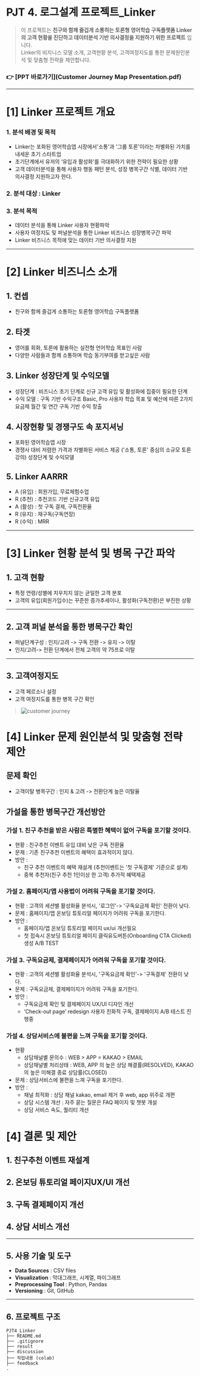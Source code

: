 # PJT 4. 로그설계 프로젝트_Linker

> 이 프로젝트는 **친구와 함께 즐겁게 소통하는 토론형 영어학습 구독플랫폼 Linker의 고객 현황을 진단하고 데이터분석 기반 의사결정을 지원하기 위한 프로젝트** 입니다.  
> Linker의 비지니스 모델 소개, 고객현황 분석, 고객여정지도를 통한 문제원인분석 및 맞춤형 전략을 제안합니다. 

### 👉 [PPT 바로가기](Customer Journey Map Presentation.pdf)
---

# [1] Linker 프로젝트 개요

### 1. 분석 배경 및 목적 
- Linker는 포화된 영어학습앱 시장에서'소통'과 '그룹 토론'이라는 차별화된 가치를 내세운 초기 스타트업
- 초기단계에서 유저의 ‘유입과 활성화'를 극대화하기 위한 전략이 필요한 상황
- 고객 데이터분석을 통해 사용자 행동 패턴 분석, 성장 병목구간 식별, 데이터 기반 의사결정 지원하고자 한다. 


### 2. 분석 대상 : Linker

### 3. 분석 목적  
- 데이터 분석을 통해 Linker 사용자 현황파악
- 사용자 여정지도 및 퍼널분석을 통한 Linker 비즈니스 성장병목구간 파악
- Linker 비즈니스 목적에 맞는 데이터 기반 의사결정 지원 

---

# [2] Linker 비즈니스 소개 

## 1. 컨셉  
- 친구와 함께 즐겁게 소통하는 토론형 영어학습 구독플랫폼

## 2. 타겟 
- 영어를 회화, 토론에 활용하는 실전형 언어학습 목표인 사람
- 다양한 사람들과 함께 소통하며 학습 동기부여를 받고싶은 사람

## 3. Linker 성장단계 및 수익모델   
- 성장단계 : 비즈니스 초기 단계로 신규 고객 유입 및 활성화에 집중이 필요한 단계  
- 수익 모델 : 구독 기반 수익구조
Basic, Pro 사용자 학습 목표 및 예산에 따른 2가지 요금제
월간 및 연간 구독 기반 수익 창출

## 4. 시장현황 및 경쟁구도 속 포지셔닝  
- 포화된 영어학습앱 시장  
- 경쟁사 대비 저렴한 가격과 차별화된 서비스 제공 ('소통, 토론' 중심의 소규모 토론강의) 성장단계 및 수익모델 

## 5. Linker AARRR 
- A (유입) : 회원가입, 무료체험수업 
- R (추천) : 추천코드 기반 신규고객 유입 
- A (활성) : 첫 구독 결제, 구독전환율  
- R (유지) : 재구독(구독연장) 
- R (수익) : MRR 


---
# [3] Linker 현황 분석 및 병목 구간 파악 

## 1. 고객 현황

- 특정 연령/성별에 치우치지 않는 균일한 고객 분포 
- 고객의 유입(회원가입수)는 꾸준한 증가추세이나, 활성화(구독전환)은 부진한 상황 


---

## 2. 고객 퍼널 분석을 통한 병목구간 확인 

- 퍼널단계구성 : 인지/고려 -> 구독 전환 -> 유지 -> 이탈 
- 인지/고려-> 전환 단계에서 전체 고객의 약 75프로 이탈 

---

## 3. 고객여정지도 

- 고객 페르소나 설정 
- 고객 여정지도를 통한 병목 구간 확인 


> ![customer journey](이미지파일필요)


# [4] Linker 문제 원인분석 및 맞춤형 전략 제안 

## 문제 확인 
- 고객이탈 병목구간 : 인지 & 고려 -> 전환단계 높은 이탈율
  
## 가설을 통한 병목구간 개선방안 

### 가설 1. 친구 추천을 받은 사람은 특별한 혜택이 없어 구독을 포기할 것이다.

- 현황 : 친구추천 이벤트 유입 대비 낮은 구독 전환율 
- 문제 : 기존 친구추천 이벤트의 혜택이 효과적이지 않다. 
- 방안 : 
  - 친구 추천 이벤트의 혜택 재설계 (추천이벤트는 '첫 구독결제' 기준으로 설계)
  - 중복 추천자(친구 추천 1인이상 한 고객) 추가적 혜택제공  

### 가설 2. 홈페이지/앱 사용법이 어려워 구독을 포기할 것이다.

- 현황 : 고객의 세션별 활성화율 분석시, '로그인'-> '구독요금제 확인' 전환이 낮다. 
- 문제 : 홈페이지/앱 온보딩 튜토리얼 페이지가 어려워 구독을 포기한다.  
- 방안 : 
  - 홈페이지/앱 온보딩 튜토리얼 페이지 ux/ui 개선필요 
  - 첫 접속시 온보딩 튜토리얼 페이지 클릭유도버튼(Onboarding CTA Clicked) 생성 A/B TEST    

### 가설 3. 구독요금제, 결제페이지가 어려워 구독을 포기할 것이다.
- 현황 : 고객의 세션별 활성화율 분석시, '구독요금제 확인'-> '구독결제' 전환이 낮다. 
- 문제 : 구독요금제, 결제페이지가 어려워 구독을 포기한다.   
- 방안 : 
  - 구독요금제 확인 및 결제페이지 UX/UI 디자인 개선 
  - ‘Check-out page’ redesign 사용자 친화적 구독, 결제페이지 A/B 테스트 진행중

### 가설 4. 상담서비스에 불편을 느껴 구독을 포기할 것이다.
- 현황  
  - 상담채널별 문의수 :  WEB > APP = KAKAO > EMAIL 
  - 상담채널별 처리상태 : WEB, APP 의 높은 상담 해결률(RESOLVED), KAKAO 의 높은 미해결 종료 상담률(CLOSED) 
- 문제 : 상담서비스에 불편을 느껴 구독을 포기한다. 
- 방안 : 
  - 채널 최적화 : 상담 채널 kakao, email 제거 후 web, app 위주로 개편
  - 상담 시스템 개선 : 자주 묻는 질문은 FAQ 페이지 및 챗봇 개설
  - 상담 서비스 속도, 퀄리티 개선

# [4] 결론 및 제안

## 1. 친구추천 이벤트 재설계


## 2. 온보딩 튜토리얼 페이지UX/UI 개선


## 3. 구독 결제페이지 개선


## 4. 상담 서비스 개선

---

## 5. 사용 기술 및 도구
 
- **Data Sources** : CSV files
- **Visualization** : 막대그래프, 시계열, 파이그래프 
- **Preprocessing Tool** : Python, Pandas 
- **Versioning** : Git, GitHub

---

## 6. 프로젝트 구조
```
PJT4_Linker
├── README.md
├── .gitignore
├── result 
├── discussion 
├── 작업내용 (colab)
├── feedback
.